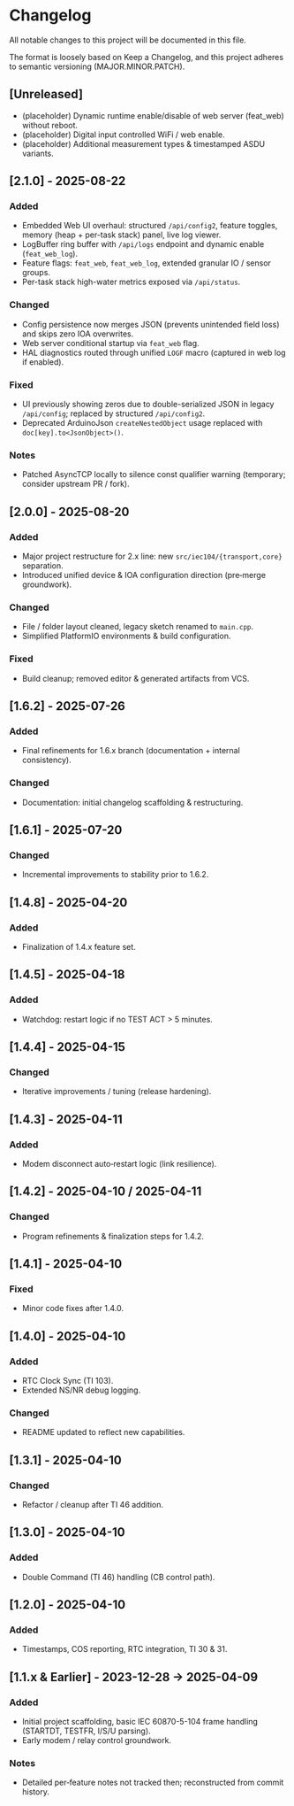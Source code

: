 # Changelog

All notable changes to this project will be documented in this file.

The format is loosely based on Keep a Changelog, and this project adheres to semantic versioning (MAJOR.MINOR.PATCH).

## [Unreleased]
- (placeholder) Dynamic runtime enable/disable of web server (feat_web) without reboot.
- (placeholder) Digital input controlled WiFi / web enable.
- (placeholder) Additional measurement types & timestamped ASDU variants.

## [2.1.0] - 2025-08-22
### Added
- Embedded Web UI overhaul: structured `/api/config2`, feature toggles, memory (heap + per-task stack) panel, live log viewer.
- LogBuffer ring buffer with `/api/logs` endpoint and dynamic enable (`feat_web_log`).
- Feature flags: `feat_web`, `feat_web_log`, extended granular IO / sensor groups.
- Per-task stack high-water metrics exposed via `/api/status`.

### Changed
- Config persistence now merges JSON (prevents unintended field loss) and skips zero IOA overwrites.
- Web server conditional startup via `feat_web` flag.
- HAL diagnostics routed through unified `LOGF` macro (captured in web log if enabled).

### Fixed
- UI previously showing zeros due to double-serialized JSON in legacy `/api/config`; replaced by structured `/api/config2`.
- Deprecated ArduinoJson `createNestedObject` usage replaced with `doc[key].to<JsonObject>()`.

### Notes
- Patched AsyncTCP locally to silence const qualifier warning (temporary; consider upstream PR / fork).

## [2.0.0] - 2025-08-20
### Added
- Major project restructure for 2.x line: new `src/iec104/{transport,core}` separation.
- Introduced unified device & IOA configuration direction (pre‑merge groundwork).
### Changed
- File / folder layout cleaned, legacy sketch renamed to `main.cpp`.
- Simplified PlatformIO environments & build configuration.
### Fixed
- Build cleanup; removed editor & generated artifacts from VCS.

## [1.6.2] - 2025-07-26
### Added
- Final refinements for 1.6.x branch (documentation + internal consistency).
### Changed
- Documentation: initial changelog scaffolding & restructuring.

## [1.6.1] - 2025-07-20
### Changed
- Incremental improvements to stability prior to 1.6.2.

## [1.4.8] - 2025-04-20
### Added
- Finalization of 1.4.x feature set.

## [1.4.5] - 2025-04-18
### Added
- Watchdog: restart logic if no TEST ACT > 5 minutes.

## [1.4.4] - 2025-04-15
### Changed
- Iterative improvements / tuning (release hardening).

## [1.4.3] - 2025-04-11
### Added
- Modem disconnect auto‑restart logic (link resilience).

## [1.4.2] - 2025-04-10 / 2025-04-11
### Changed
- Program refinements & finalization steps for 1.4.2.

## [1.4.1] - 2025-04-10
### Fixed
- Minor code fixes after 1.4.0.

## [1.4.0] - 2025-04-10
### Added
- RTC Clock Sync (TI 103).
- Extended NS/NR debug logging.
### Changed
- README updated to reflect new capabilities.

## [1.3.1] - 2025-04-10
### Changed
- Refactor / cleanup after TI 46 addition.

## [1.3.0] - 2025-04-10
### Added
- Double Command (TI 46) handling (CB control path).

## [1.2.0] - 2025-04-10
### Added
- Timestamps, COS reporting, RTC integration, TI 30 & 31.

## [1.1.x & Earlier] - 2023-12-28 → 2025-04-09
### Added
- Initial project scaffolding, basic IEC 60870-5-104 frame handling (STARTDT, TESTFR, I/S/U parsing).
- Early modem / relay control groundwork.
### Notes
- Detailed per‑feature notes not tracked then; reconstructed from commit history.

